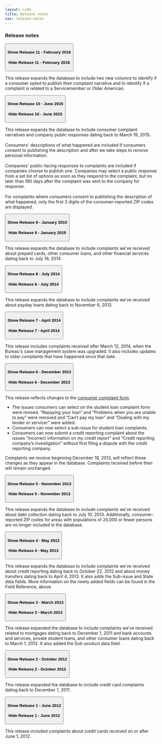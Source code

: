 ```yaml
---
layout: ccdb
title: Release notes
nav: release-notes
---
```


### Release notes

<div class="expandable">
    <button class="expandable_target" title="Expand content">
        <span class="expandable_cue-open">
            <h4>Show Release 11 - February 2016</h4>
            <span class="cf-icon cf-icon-plus-round"></span>
        </span>
        <span class="expandable_cue-close">
            <h4>Hide Release 11 - February 2016</h4>
            <span class="cf-icon cf-icon-minus-round"></span>
        </span>
    </button>
    <div class="expandable_content">
        <p>
            This release expands the database to include two new columns to identify if a consumer opted to publish their complaint narrative and to identify if a complaint is related to a Servicemember or Older American.
        </p>
    </div>
</div>
<div class="expandable">
    <button class="expandable_target" title="Expand content">
        <span class="expandable_cue-open">
            <h4>Show Release 10 - June 2015</h4>
            <span class="cf-icon cf-icon-plus-round"></span>
        </span>
        <span class="expandable_cue-close">
            <h4>Hide Release 10 - June 2015</h4>
            <span class="cf-icon cf-icon-minus-round"></span>
        </span>
    </button>
    <div class="expandable_content">
        <p>
            This release expands the database to include consumer complaint narratives and company public responses dating back to March 19, 2015.
            <br/>
            <br/>
            Consumers' descriptions of what happened are included if consumers consent to publishing the description and after we take steps to remove personal information.
            <br/>
            <br/>
            Companies' public-facing responses to complaints are included if companies choose to publish one. Companies may select a public response from a set list of options as soon as they respond to the complaint, but no later than 180 days after the complaint was sent to the company for response.
            <br/>
            <br/>
            For complaints where consumers consent to publishing the description of what happened, only the first 3 digits of the consumer-reported ZIP codes are displayed.
        </p>
    </div>
</div>
<div class="expandable">
    <button class="expandable_target" title="Expand content">
        <span class="expandable_cue-open">
            <h4>Show Release 9 - January 2015</h4>
            <span class="cf-icon cf-icon-plus-round"></span>
        </span>
        <span class="expandable_cue-close">
            <h4>Hide Release 9 - January 2015</h4>
            <span class="cf-icon cf-icon-minus-round"></span>
        </span>
    </button>
    <div class="expandable_content">
        <p>
            This release expands the database to include complaints we’ve received about prepaid cards, other consumer loans, and other financial services dating back to July 19, 2014.
        </p>
    </div>
</div>
<div class="expandable">
    <button class="expandable_target" title="Expand content">
        <span class="expandable_cue-open">
            <h4>Show Release 8 - July 2014</h4>
            <span class="cf-icon cf-icon-plus-round"></span>
        </span>
        <span class="expandable_cue-close">
            <h4>Hide Release 8 - July 2014</h4>
            <span class="cf-icon cf-icon-minus-round"></span>
        </span>
    </button>
    <div class="expandable_content">
        <p>
            This release expands the database to include complaints we’ve received about payday loans dating back to November 6, 2013.
        </p>
    </div>
</div>
<div class="expandable">
    <button class="expandable_target" title="Expand content">
        <span class="expandable_cue-open">
            <h4>Show Release 7 - April 2014</h4>
            <span class="cf-icon cf-icon-plus-round"></span>
        </span>
        <span class="expandable_cue-close">
            <h4>Hide Release 7 - April 2014</h4>
            <span class="cf-icon cf-icon-minus-round"></span>
        </span>
    </button>
    <div class="expandable_content">
        <p>
            This release includes complaints received after March 12, 2014, when the Bureau's case management system was upgraded. It also includes updates to older complaints that have happened since that date.
        </p>
    </div>
</div>
<div class="expandable">
    <button class="expandable_target" title="Expand content">
        <span class="expandable_cue-open">
            <h4>Show Release 6 - December 2013</h4>
            <span class="cf-icon cf-icon-plus-round"></span>
        </span>
        <span class="expandable_cue-close">
            <h4>Hide Release 6 - December 2013</h4>
            <span class="cf-icon cf-icon-minus-round"></span>
        </span>
    </button>
    <div class="expandable_content">
        <p>
            This release reflects changes to the <a href="http://www.consumerfinance.gov/complaint/">consumer complaint form</a>.
        <ul>
          <li>The issues consumers can select on the student loan complaint form were revised. “Repaying your loan” and “Problems when you are unable to pay” were removed and “Can’t pay my loan” and “Dealing with my lender or servicer” were added.</li>
          <li>Consumers can now select a sub-issue for student loan complaints.</li>
          <li>Consumers can now submit a credit reporting complaint about the issues “Incorrect information on my credit report” and “Credit reporting company’s investigation” without first filing a dispute with the credit reporting company.</li>
        </ul> 
        Complaints we receive beginning December 18, 2013, will reflect these changes as they appear in the database. Complaints received before then will remain unchanged.
        </p>
    </div>
</div>
<div class="expandable">
    <button class="expandable_target" title="Expand content">
        <span class="expandable_cue-open">
            <h4>Show Release 5 - November 2013</h4>
            <span class="cf-icon cf-icon-plus-round"></span>
        </span>
        <span class="expandable_cue-close">
            <h4>Hide Release 5 - November 2013</h4>
            <span class="cf-icon cf-icon-minus-round"></span>
        </span>
    </button>
    <div class="expandable_content">
        <p>
            This release expands the database to include complaints we’ve received about debt collection dating back to July 10, 2013. Additionally, consumer-reported ZIP codes for areas with populations of 20,000 or fewer persons are no longer included in the database.
        </p>
    </div>
</div>
<div class="expandable">
    <button class="expandable_target" title="Expand content">
        <span class="expandable_cue-open">
            <h4>Show Release 4 - May 2013</h4>
            <span class="cf-icon cf-icon-plus-round"></span>
        </span>
        <span class="expandable_cue-close">
            <h4>Hide Release 4 - May 2013</h4>
            <span class="cf-icon cf-icon-minus-round"></span>
        </span>
    </button>
    <div class="expandable_content">
        <p>
            This release expands the database to include complaints we’ve received about credit reporting dating back to October 22, 2012 and about money transfers dating back to April 4, 2013. It also adds the Sub-issue and State data fields. More information on the newly added fields can be found in the Field Reference, above.
        </p>
    </div>
</div>
<div class="expandable">
    <button class="expandable_target" title="Expand content">
        <span class="expandable_cue-open">
            <h4>Show Release 3 - March 2013</h4>
            <span class="cf-icon cf-icon-plus-round"></span>
        </span>
        <span class="expandable_cue-close">
            <h4>Hide Release 3 - March 2013</h4>
            <span class="cf-icon cf-icon-minus-round"></span>
        </span>
    </button>
    <div class="expandable_content">
        <p>
            This release expanded the database to include complaints we’ve received related to mortgages dating back to December 1, 2011 and bank accounts and services, private student loans, and other consumer loans dating back to March 1, 2012. It also added the Sub-product data field.
        </p>
    </div>
</div>
<div class="expandable">
    <button class="expandable_target" title="Expand content">
        <span class="expandable_cue-open">
            <h4>Show Release 2 - October 2012</h4>
            <span class="cf-icon cf-icon-plus-round"></span>
        </span>
        <span class="expandable_cue-close">
            <h4>Hide Release 2 - October 2012</h4>
            <span class="cf-icon cf-icon-minus-round"></span>
        </span>
    </button>
    <div class="expandable_content">
        <p>
            This release expanded the database to include credit card complaints dating back to December 1, 2011.
        </p>
    </div>
</div>
<div class="expandable">
    <button class="expandable_target" title="Expand content">
        <span class="expandable_cue-open">
            <h4>Show Release 1 - June 2012</h4>
            <span class="cf-icon cf-icon-plus-round"></span>
        </span>
        <span class="expandable_cue-close">
            <h4>Hide Release 1 - June 2012</h4>
            <span class="cf-icon cf-icon-minus-round"></span>
        </span>
    </button>
    <div class="expandable_content">
        <p>
            This release included complaints about credit cards received on or after June 1, 2012.
        </p>
    </div>
</div>

<body id="release-notes"></body>